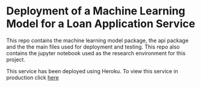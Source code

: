 # Deployment of a Machine Learning Model for a Loan Application Service

This repo contains the machine learning model package, the api package and the the main files used for deployment and testing. This repo also contains the jupyter notebook used as the research environment for this project.

This service has been deployed using Heroku. To view this service in production click [here](https://no-credit-no-problem-ml-api.herokuapp.com/)
